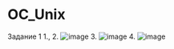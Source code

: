 # OC_Unix
Задание 1 
1., 2. ![image](https://user-images.githubusercontent.com/95569971/165168172-603dd050-4a0a-49f2-a90d-27c51381185f.png)
3. ![image](https://user-images.githubusercontent.com/95569971/165169341-4a62dd13-dae9-46a5-9e64-e8fdccd09d9a.png)
4. ![image](https://user-images.githubusercontent.com/95569971/165169788-85f51b20-6e89-4d75-afca-c751e18cb99b.png)
